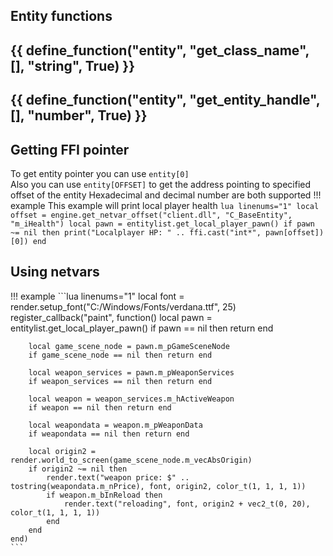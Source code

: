 ## Entity functions

{{ define_function("entity", "get_class_name", [], "string", True) }}
---
{{ define_function("entity", "get_entity_handle", [], "number", True) }}
---
## Getting FFI pointer
To get entity pointer you can use `entity[0]`  
Also you can use `entity[OFFSET]` to get the address pointing to specified offset of the entity
Hexadecimal and decimal number are both supported
!!! example
    This example will print local player health
    ```lua linenums="1"
    local offset = engine.get_netvar_offset("client.dll", "C_BaseEntity", "m_iHealth")
    local pawn = entitylist.get_local_player_pawn()
    if pawn ~= nil then
        print("Localplayer HP: " .. ffi.cast("int*", pawn[offset])[0])
    end
    ```

## Using netvars
!!! example
	```lua linenums="1"
	local font = render.setup_font("C:/Windows/Fonts/verdana.ttf", 25)
	register_callback("paint", function()
		local pawn = entitylist.get_local_player_pawn()
		if pawn == nil then return end

		local game_scene_node = pawn.m_pGameSceneNode
		if game_scene_node == nil then return end

		local weapon_services = pawn.m_pWeaponServices
		if weapon_services == nil then return end

		local weapon = weapon_services.m_hActiveWeapon
		if weapon == nil then return end

		local weapondata = weapon.m_pWeaponData
		if weapondata == nil then return end

		local origin2 = render.world_to_screen(game_scene_node.m_vecAbsOrigin)
		if origin2 ~= nil then
			render.text("weapon price: $" .. tostring(weapondata.m_nPrice), font, origin2, color_t(1, 1, 1, 1))
			if weapon.m_bInReload then
				render.text("reloading", font, origin2 + vec2_t(0, 20), color_t(1, 1, 1, 1))
			end
		end
	end)
	```